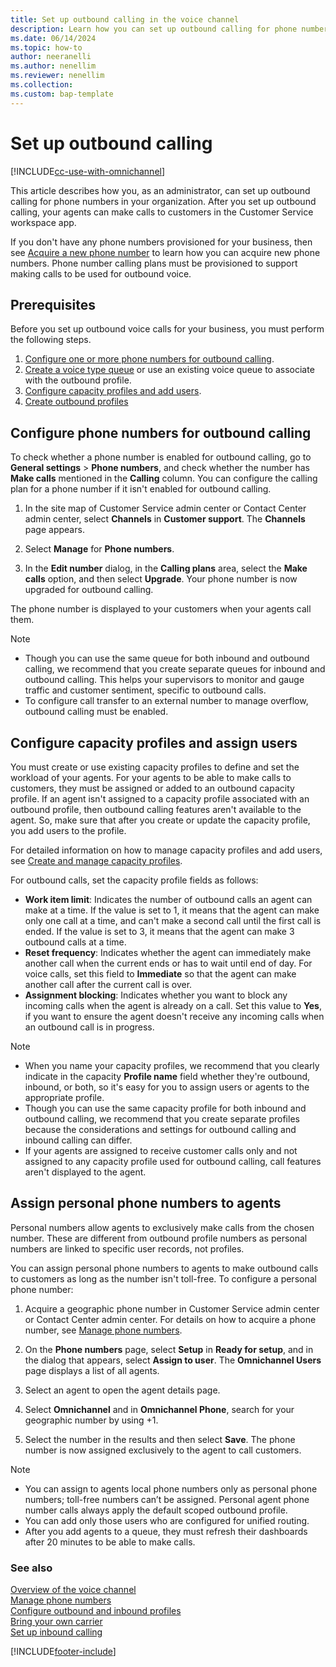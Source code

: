 ```yaml
---
title: Set up outbound calling in the voice channel
description: Learn how you can set up outbound calling for phone numbers in your organization.
ms.date: 06/14/2024
ms.topic: how-to
author: neeranelli
ms.author: nenellim
ms.reviewer: nenellim
ms.collection:
ms.custom: bap-template
---
```


# Set up outbound calling

[!INCLUDE[cc-use-with-omnichannel](../../includes/cc-use-with-omnichannel.md)]

This article describes how you, as an administrator, can set up outbound calling for phone numbers in your organization. After you set up outbound calling, your agents can make calls to customers in the Customer Service workspace app.

If you don't have any phone numbers provisioned for your business, then see [Acquire a new phone number](voice-channel-manage-phone-numbers.md#acquire-new-phone-numbers) to learn how you can acquire new phone numbers. Phone number calling plans must be provisioned to support making calls to be used for outbound voice.


## Prerequisites

Before you set up outbound voice calls for your business, you must perform the following steps.

1. [Configure one or more phone numbers for outbound calling](#configure-phone-numbers-for-outbound-calling).
1. [Create a voice type queue](voice-channel-inbound-calling.md#create-queues-for-voice-channels) or use an existing voice queue to associate with the outbound profile.
1. [Configure capacity profiles and add users](#configure-capacity-profiles-and-assign-users).
1. [Create outbound profiles](configure-outbound-inbound-profiles.md#create-outbound-profiles)

## Configure phone numbers for outbound calling

To check whether a phone number is enabled for outbound calling, go to **General settings** > **Phone numbers**, and check whether the number has **Make calls** mentioned in the **Calling** column. You can configure the calling plan for a phone number if it isn't enabled for outbound calling.

1. In the site map of Customer Service admin center or Contact Center admin center, select **Channels** in **Customer support**. The **Channels** page appears.
    
1. Select **Manage** for **Phone numbers**.
   
1. In the **Edit number** dialog, in the **Calling plans** area, select the **Make calls** option, and then select **Upgrade**.
   Your phone number is now upgraded for outbound calling.

The phone number is displayed to your customers when your agents call them.

> [!NOTE]
> - Though you can use the same queue for both inbound and outbound calling, we recommend that you create separate queues for inbound and outbound calling. This helps your supervisors to monitor and gauge traffic and customer sentiment, specific to outbound calls.
> - To configure call transfer to an external number to manage overflow, outbound calling must be enabled.

## Configure capacity profiles and assign users

You must create or use existing capacity profiles to define and set the workload of your agents. For your agents to be able to make calls to customers, they must be assigned or added to an outbound capacity profile. If an agent isn't assigned to a capacity profile associated with an outbound profile, then outbound calling features aren't available to the agent. So, make sure that after you create or update the capacity profile, you add users to the profile.

For detailed information on how to manage capacity profiles and add users, see [Create and manage capacity profiles](capacity-profiles.md).

For outbound calls, set the capacity profile fields as follows:

- **Work item limit**: Indicates the number of outbound calls an agent can make at a time. If the value is set to 1, it means that the agent can make only one call at a time, and can't make a second call until the first call is ended. If the value is set to 3, it means that the agent can make 3 outbound calls at a time. 
- **Reset frequency**: Indicates whether the agent can immediately make another call when the current ends or has to wait until end of day. For voice calls, set this field to **Immediate** so that the agent can make another call after the current call is over.
- **Assignment blocking**: Indicates whether you want to block any incoming calls when the agent is already on a call. Set this value to **Yes**, if you want to ensure the agent doesn't receive any incoming calls when an outbound call is in progress.

> [!NOTE]
>
> - When you name your capacity profiles, we recommend that you clearly indicate in the capacity **Profile name** field whether they're outbound, inbound, or both, so it's easy for you to assign users or agents to the appropriate profile.
> - Though you can use the same capacity profile for both inbound and outbound calling, we recommend that you create separate profiles because the considerations and settings for outbound calling and inbound calling can differ.
> - If your agents are assigned to receive customer calls only and not assigned to any capacity profile used for outbound calling, call features aren't displayed to the agent.

## Assign personal phone numbers to agents

Personal numbers allow agents to exclusively make calls from the chosen number. These are different from outbound profile numbers as personal numbers are linked to specific user records, not profiles. 

You can assign personal phone numbers to agents to make outbound calls to customers as long as the number isn't toll-free. To configure a personal phone number:

1. Acquire a geographic phone number in Customer Service admin center or Contact Center admin center. For details on how to acquire a phone number, see [Manage phone numbers](voice-channel-manage-phone-numbers.md).

1. On the **Phone numbers** page, select **Setup** in **Ready for setup**, and in the dialog that appears, select **Assign to user**. The **Omnichannel Users** page displays a list of all agents.

1. Select an agent to open the agent details page.

1. Select **Omnichannel** and in **Omnichannel Phone**, search for your geographic number by using +1. 
1. Select the number in the results and then select **Save**. The phone number is now assigned exclusively to the agent to call customers.

> [!NOTE]
> - You can assign to agents local phone numbers only as personal phone numbers; toll-free numbers can’t be assigned. Personal agent phone number calls always apply the default scoped outbound profile.
> - You can add only those users who are configured for unified routing.
> - After you add agents to a queue, they must refresh their dashboards after 20 minutes to be able to make calls.

### See also

[Overview of the voice channel](voice-channel.md)  
[Manage phone numbers](voice-channel-manage-phone-numbers.md)  
[Configure outbound and inbound profiles](configure-outbound-inbound-profiles.md)  
[Bring your own carrier](voice-channel-bring-your-own-number.md)  
[Set up inbound calling](voice-channel-inbound-calling.md)  

[!INCLUDE[footer-include](../../includes/footer-banner.md)]
